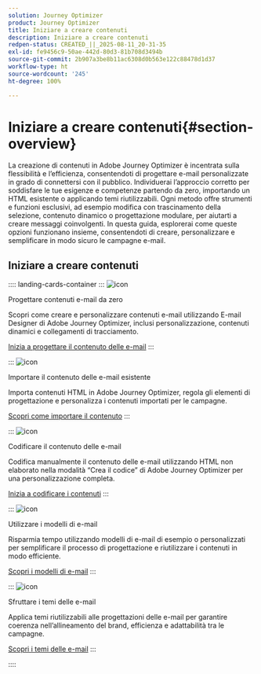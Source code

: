 ```yaml
---
solution: Journey Optimizer
product: Journey Optimizer
title: Iniziare a creare contenuti
description: Iniziare a creare contenuti
redpen-status: CREATED_||_2025-08-11_20-31-35
exl-id: fe9456c9-50ae-442d-80d3-81b708d3494b
source-git-commit: 2b907a3be8b11ac6308d0b563e122c88478d1d37
workflow-type: ht
source-wordcount: '245'
ht-degree: 100%

---
```


# Iniziare a creare contenuti{#section-overview}

La creazione di contenuti in Adobe Journey Optimizer è incentrata sulla flessibilità e l’efficienza, consentendoti di progettare e-mail personalizzate in grado di connettersi con il pubblico. Individuerai l’approccio corretto per soddisfare le tue esigenze e competenze partendo da zero, importando un HTML esistente o applicando temi riutilizzabili. Ogni metodo offre strumenti e funzioni esclusivi, ad esempio modifica con trascinamento della selezione, contenuto dinamico o progettazione modulare, per aiutarti a creare messaggi coinvolgenti. In questa guida, esplorerai come queste opzioni funzionano insieme, consentendoti di creare, personalizzare e semplificare in modo sicuro le campagne e-mail.

## Iniziare a creare contenuti

:::: landing-cards-container
:::
![icon](https://cdn.experienceleague.adobe.com/icons/circle-play.svg)

Progettare contenuti e-mail da zero

Scopri come creare e personalizzare contenuti e-mail utilizzando E-mail Designer di Adobe Journey Optimizer, inclusi personalizzazione, contenuti dinamici e collegamenti di tracciamento.

[Inizia a progettare il contenuto delle e-mail](../using/email/content-from-scratch.md)
:::

:::
![icon](https://cdn.experienceleague.adobe.com/icons/list-check.svg)

Importare il contenuto delle e-mail esistente

Importa contenuti HTML in Adobe Journey Optimizer, regola gli elementi di progettazione e personalizza i contenuti importati per le campagne.

[Scopri come importare il contenuto](../using/email/existing-content.md)
:::

:::
![icon](https://cdn.experienceleague.adobe.com/icons/code-branch.svg)

Codificare il contenuto delle e-mail

Codifica manualmente il contenuto delle e-mail utilizzando HTML non elaborato nella modalità “Crea il codice” di Adobe Journey Optimizer per una personalizzazione completa.

[Inizia a codificare i contenuti](../using/email/code-content.md)
:::

:::
![icon](https://cdn.experienceleague.adobe.com/icons/puzzle-piece.svg)

Utilizzare i modelli di e-mail

Risparmia tempo utilizzando modelli di e-mail di esempio o personalizzati per semplificare il processo di progettazione e riutilizzare i contenuti in modo efficiente.

[Scopri i modelli di e-mail](../using/email/use-email-templates.md)
:::

:::
![icon](https://cdn.experienceleague.adobe.com/icons/gear.svg)

Sfruttare i temi delle e-mail

Applica temi riutilizzabili alle progettazioni delle e-mail per garantire coerenza nell’allineamento del brand, efficienza e adattabilità tra le campagne.

[Scopri i temi delle e-mail](../using/email/apply-email-themes.md)
:::

::::
